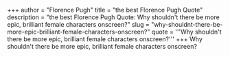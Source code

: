+++
author = "Florence Pugh"
title = "the best Florence Pugh Quote"
description = "the best Florence Pugh Quote: Why shouldn't there be more epic, brilliant female characters onscreen?"
slug = "why-shouldnt-there-be-more-epic-brilliant-female-characters-onscreen?"
quote = '''Why shouldn't there be more epic, brilliant female characters onscreen?'''
+++
Why shouldn't there be more epic, brilliant female characters onscreen?
